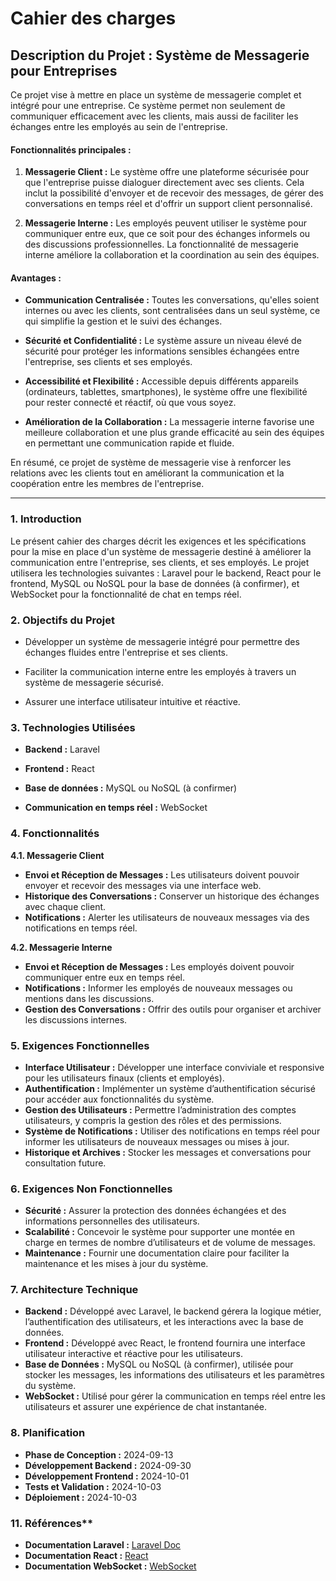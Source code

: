 # Cahier des charges



## Description du Projet : Système de Messagerie pour Entreprises

Ce projet vise à mettre en place un système de messagerie complet et intégré pour une entreprise. Ce système permet non seulement de communiquer efficacement avec les clients, mais aussi de faciliter les échanges entre les employés au sein de l'entreprise.

#### Fonctionnalités principales :

1. **Messagerie Client :** Le système offre une plateforme sécurisée pour que l'entreprise puisse dialoguer directement avec ses clients. Cela inclut la possibilité d'envoyer et de recevoir des messages, de gérer des conversations en temps réel et d'offrir un support client personnalisé.

2. **Messagerie Interne :** Les employés peuvent utiliser le système pour communiquer entre eux, que ce soit pour des échanges informels ou des discussions professionnelles. La fonctionnalité de messagerie interne améliore la collaboration et la coordination au sein des équipes.

#### Avantages :

- **Communication Centralisée :** Toutes les conversations, qu'elles soient internes ou avec les clients, sont centralisées dans un seul système, ce qui simplifie la gestion et le suivi des échanges.

- **Sécurité et Confidentialité :** Le système assure un niveau élevé de sécurité pour protéger les informations sensibles échangées entre l'entreprise, ses clients et ses employés.

- **Accessibilité et Flexibilité :** Accessible depuis différents appareils (ordinateurs, tablettes, smartphones), le système offre une flexibilité pour rester connecté et réactif, où que vous soyez.

- **Amélioration de la Collaboration :** La messagerie interne favorise une meilleure collaboration et une plus grande efficacité au sein des équipes en permettant une communication rapide et fluide.

En résumé, ce projet de système de messagerie vise à renforcer les relations avec les clients tout en améliorant la communication et la coopération entre les membres de l'entreprise.



---



### 1. Introduction

Le présent cahier des charges décrit les exigences et les spécifications pour la mise en place d'un système de messagerie destiné à améliorer la communication entre l'entreprise, ses clients, et ses employés. Le projet utilisera les technologies suivantes : Laravel pour le backend, React pour le frontend, MySQL ou NoSQL pour la base de données (à confirmer), et WebSocket pour la fonctionnalité de chat en temps réel.



### 2. Objectifs du Projet

- Développer un système de messagerie intégré pour permettre des échanges fluides entre l'entreprise et ses clients.

- Faciliter la communication interne entre les employés à travers un système de messagerie sécurisé.

- Assurer une interface utilisateur intuitive et réactive.

  

### 3. Technologies Utilisées

- **Backend :** Laravel

- **Frontend :** React

- **Base de données :** MySQL ou NoSQL (à confirmer)

- **Communication en temps réel :** WebSocket

  

### 4. Fonctionnalités

**4.1. Messagerie Client**

- **Envoi et Réception de Messages :** Les utilisateurs doivent pouvoir envoyer et recevoir des messages via une interface web.
- **Historique des Conversations :** Conserver un historique des échanges avec chaque client.
- **Notifications :** Alerter les utilisateurs de nouveaux messages via des notifications en temps réel.

**4.2. Messagerie Interne**

- **Envoi et Réception de Messages :** Les employés doivent pouvoir communiquer entre eux en temps réel.
- **Notifications :** Informer les employés de nouveaux messages ou mentions dans les discussions.
- **Gestion des Conversations :** Offrir des outils pour organiser et archiver les discussions internes.



### 5. Exigences Fonctionnelles

- **Interface Utilisateur :** Développer une interface conviviale et responsive pour les utilisateurs finaux (clients et employés).
- **Authentification :** Implémenter un système d’authentification sécurisé pour accéder aux fonctionnalités du système.
- **Gestion des Utilisateurs :** Permettre l’administration des comptes utilisateurs, y compris la gestion des rôles et des permissions.
- **Système de Notifications :** Utiliser des notifications en temps réel pour informer les utilisateurs de nouveaux messages ou mises à jour.
- **Historique et Archives :** Stocker les messages et conversations pour consultation future.



### 6. Exigences Non Fonctionnelles

- **Sécurité :** Assurer la protection des données échangées et des informations personnelles des utilisateurs.
- **Scalabilité :** Concevoir le système pour supporter une montée en charge en termes de nombre d’utilisateurs et de volume de messages.
- **Maintenance :** Fournir une documentation claire pour faciliter la maintenance et les mises à jour du système.



### 7. Architecture Technique

- **Backend :** Développé avec Laravel, le backend gérera la logique métier, l’authentification des utilisateurs, et les interactions avec la base de données.
- **Frontend :** Développé avec React, le frontend fournira une interface utilisateur interactive et réactive pour les utilisateurs.
- **Base de Données :** MySQL ou NoSQL (à confirmer), utilisée pour stocker les messages, les informations des utilisateurs et les paramètres du système.
- **WebSocket :** Utilisé pour gérer la communication en temps réel entre les utilisateurs et assurer une expérience de chat instantanée.



### 8. Planification

- **Phase de Conception :** 2024-09-13
- **Développement Backend :** 2024-09-30
- **Développement Frontend :** 2024-10-01
- **Tests et Validation :** 2024-10-03
- **Déploiement :** 2024-10-03



### 11. Références**

- **Documentation Laravel :**  <a href="https://laravel.com/docs/11.x">Laravel Doc</a>
- **Documentation React :**  <a href="https://fr.react.dev">React</a>
- **Documentation WebSocket :** <a href="https://github.com/websockets/ws">WebSocket</a>
